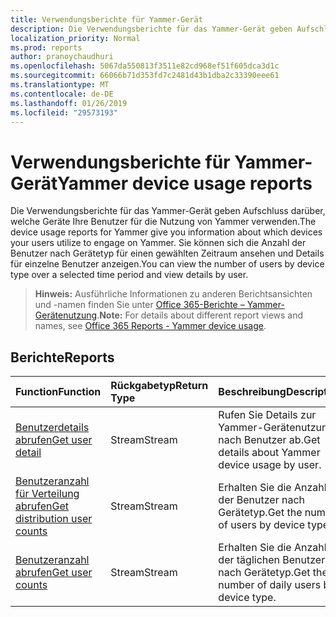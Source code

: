 ```yaml
---
title: Verwendungsberichte für Yammer-Gerät
description: Die Verwendungsberichte für das Yammer-Gerät geben Aufschluss darüber, welche Geräte Ihre Benutzer für die Nutzung von Yammer verwenden. Sie können sich die Anzahl der Benutzer nach Gerätetyp für einen gewählten Zeitraum ansehen und Details für einzelne Benutzer anzeigen.
localization_priority: Normal
ms.prod: reports
author: pranoychaudhuri
ms.openlocfilehash: 5067da550813f3511e82cd968ef51f605dca3d1c
ms.sourcegitcommit: 66066b71d353fd7c2481d43b1dba2c33390eee61
ms.translationtype: MT
ms.contentlocale: de-DE
ms.lasthandoff: 01/26/2019
ms.locfileid: "29573193"
---
```

# <a name="yammer-device-usage-reports"></a><span data-ttu-id="831b9-104">Verwendungsberichte für Yammer-Gerät</span><span class="sxs-lookup"><span data-stu-id="831b9-104">Yammer device usage reports</span></span>

<span data-ttu-id="831b9-105">Die Verwendungsberichte für das Yammer-Gerät geben Aufschluss darüber, welche Geräte Ihre Benutzer für die Nutzung von Yammer verwenden.</span><span class="sxs-lookup"><span data-stu-id="831b9-105">The device usage reports for Yammer give you information about which devices your users utilize to engage on Yammer.</span></span> <span data-ttu-id="831b9-106">Sie können sich die Anzahl der Benutzer nach Gerätetyp für einen gewählten Zeitraum ansehen und Details für einzelne Benutzer anzeigen.</span><span class="sxs-lookup"><span data-stu-id="831b9-106">You can view the number of users by device type over a selected time period and view details by user.</span></span>

> <span data-ttu-id="831b9-107">**Hinweis:** Ausführliche Informationen zu anderen Berichtsansichten und -namen finden Sie unter [Office 365-Berichte – Yammer-Gerätenutzung](https://support.office.com/client/Yammer-device-usage-b793ffdd-effa-43d0-849a-b1ca2e899f38).</span><span class="sxs-lookup"><span data-stu-id="831b9-107">**Note:** For details about different report views and names, see [Office 365 Reports - Yammer device usage](https://support.office.com/client/Yammer-device-usage-b793ffdd-effa-43d0-849a-b1ca2e899f38).</span></span>

## <a name="reports"></a><span data-ttu-id="831b9-108">Berichte</span><span class="sxs-lookup"><span data-stu-id="831b9-108">Reports</span></span>

| <span data-ttu-id="831b9-109">Function</span><span class="sxs-lookup"><span data-stu-id="831b9-109">Function</span></span>                                 | <span data-ttu-id="831b9-110">Rückgabetyp</span><span class="sxs-lookup"><span data-stu-id="831b9-110">Return Type</span></span> | <span data-ttu-id="831b9-111">Beschreibung</span><span class="sxs-lookup"><span data-stu-id="831b9-111">Description</span></span>                              |
| :--------------------------------------- | :---------- | :--------------------------------------- |
| [<span data-ttu-id="831b9-112">Benutzerdetails abrufen</span><span class="sxs-lookup"><span data-stu-id="831b9-112">Get user detail</span></span>](../api/reportroot-getyammerdeviceusageuserdetail.md) | <span data-ttu-id="831b9-113">Stream</span><span class="sxs-lookup"><span data-stu-id="831b9-113">Stream</span></span>      | <span data-ttu-id="831b9-114">Rufen Sie Details zur Yammer-Gerätenutzung nach Benutzer ab.</span><span class="sxs-lookup"><span data-stu-id="831b9-114">Get details about Yammer device usage by user.</span></span> |
| [<span data-ttu-id="831b9-115">Benutzeranzahl für Verteilung abrufen</span><span class="sxs-lookup"><span data-stu-id="831b9-115">Get distribution user counts</span></span>](../api/reportroot-getyammerdeviceusagedistributionusercounts.md) | <span data-ttu-id="831b9-116">Stream</span><span class="sxs-lookup"><span data-stu-id="831b9-116">Stream</span></span>      | <span data-ttu-id="831b9-117">Erhalten Sie die Anzahl der Benutzer nach Gerätetyp.</span><span class="sxs-lookup"><span data-stu-id="831b9-117">Get the number of users by device type.</span></span>  |
| [<span data-ttu-id="831b9-118">Benutzeranzahl abrufen</span><span class="sxs-lookup"><span data-stu-id="831b9-118">Get user counts</span></span>](../api/reportroot-getyammerdeviceusageusercounts.md) | <span data-ttu-id="831b9-119">Stream</span><span class="sxs-lookup"><span data-stu-id="831b9-119">Stream</span></span>      | <span data-ttu-id="831b9-120">Erhalten Sie die Anzahl der täglichen Benutzer nach Gerätetyp.</span><span class="sxs-lookup"><span data-stu-id="831b9-120">Get the number of daily users by device type.</span></span> |
